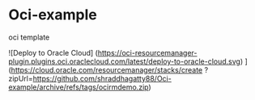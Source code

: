 # Oci-example
oci template


![Deploy to Oracle Cloud]
(https://oci-resourcemanager-plugin.plugins.oci.oraclecloud.com/latest/deploy-to-oracle-cloud.svg)
]
(https://cloud.oracle.com/resourcemanager/stacks/create
?zipUrl=https://github.com/shraddhagatty88/Oci-example/archive/refs/tags/ocirmdemo.zip)
